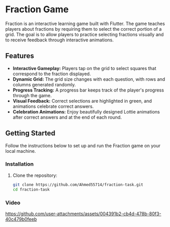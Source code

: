 # Fraction Game

Fraction is an interactive learning game built with Flutter. The game teaches players about fractions by requiring them to select the correct portion of a grid. The goal is to allow players to practice selecting fractions visually and to receive feedback through interactive animations.

## Features

- **Interactive Gameplay:** Players tap on the grid to select squares that correspond to the fraction displayed.
- **Dynamic Grid:** The grid size changes with each question, with rows and columns generated randomly.
- **Progress Tracking:** A progress bar keeps track of the player's progress through the game.
- **Visual Feedback:** Correct selections are highlighted in green, and animations celebrate correct answers.
- **Celebration Animations:** Enjoy beautifully designed Lottie animations after correct answers and at the end of each round.

## Getting Started

Follow the instructions below to set up and run the Fraction game on your local machine.

### Installation

1. Clone the repository:

   ```bash
   git clone https://github.com/Ahmed55714/fraction-task.git
   cd fraction-task

### Video

https://github.com/user-attachments/assets/004391b2-cb4d-478b-80f3-40c479b0feeb
